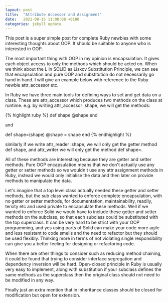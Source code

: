 ```yaml
---
layout: post
title:  "Attribute Accessor and Assignment"
date:   2021-08-15 11:08:08 +0100
categories: jekyll update
---
```

This post is a super simple post for complete Ruby newbies with some interesting thoughts about OOP. It should be suitable to anyone who is interested in OOP.

The most important thing with OOP in my opinion is encapsulation. It gives each object access to only the methods which should be acted on. When we think about the L in SOLID as Liskov Substitution Principle, we can see that encapsulation and pure OOP and substitution do not necessarily go hand in hand. I will give an example below with reference to the Ruby newbie attr_accessor etc.

In Ruby we have three main tools for defining ways to set and get data on a class. These are attr_accessor which produces two methods on the class at runtime. e.g. by writing attr_accessor :shape, we will get the methods:

{% highlight ruby %}
def shape
  @shape
end

and 

def shape=(shape)
  @shape = shape
end
{% endhighlight %}

similarly if we write attr_reader :shape, we will only get the getter method def shape, and attr_writer we will only get the method def shape=. 

All of these methods are interesting because they are getter and setter methods. Pure OOP encapsulation means that we don't actually use any getter or setter methods so we wouldn't use any attr assignment methods in Ruby, instead we would only initialise the data and then later on provide methods to manipulate the data.

Let's imagine that a top level class actually needed these getter and setter methods, but the sub class wanted to enforce complete encapsulation, with no getter or setter methods, for documentation, maintainability, readily, tersity etc and used private to encapsulate these methods. Well if we wanted to enforce Solid we would have to include these getter and setter methods on the subclass, so that each subclass could be substituted with the top superclass. It can be very hard to be strict with your OOP programming, and yes using parts of Solid can make your code more agile and less resistant to code smells and the need to refactor but they should be used flexibly. Thinking more in terms of not violating single responsibility can give you a better feeling for designing or refactoring code.

When there are other things to consider such as reducing method chaining, it could be found that trying to consider interface segregation and dependency inversion will be hard. Open-closed principle in Ruby is usually very easy to implement, along with substitution if your subclass defines the same methods as the superclass then the original class should not need to be modified in any way.

Finally just an extra mention that in inheritance classes should be closed for modification but open for extension.